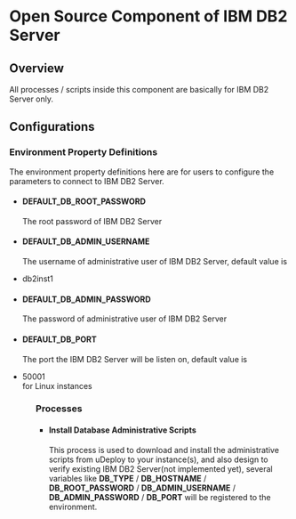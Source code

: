 <h1>Open Source Component of IBM DB2 Server</h1>

<h2>Overview</h2>
<p>All processes / scripts inside this component are basically for IBM DB2 Server only.<p>

<h2>Configurations</h2>

<h3>Environment Property Definitions</h3>
<p>The environment property definitions here are for users to configure the parameters to connect to IBM DB2 Server.<p>
<ul>
<li>
	<h4>DEFAULT_DB_ROOT_PASSWORD</h4>
	<p>The root password of IBM DB2 Server</p>
</li>
<li>
	<h4>DEFAULT_DB_ADMIN_USERNAME</h4>
	<p>The username of administrative user of IBM DB2 Server, default value is <li>db2inst1</li></p>
</li>
<li>
	<h4>DEFAULT_DB_ADMIN_PASSWORD</h4>
	<p>The password of administrative user of IBM DB2 Server</p>
</li>
<li>
	<h4>DEFAULT_DB_PORT</h4>
	<p>The port the IBM DB2 Server will be listen on, default value is <li>50001</li> for Linux instances</p>
</li>
<ul>

<h3>Processes</h3>
<ul>
<li>
	<h4>Install Database Administrative Scripts</h4>
	<p>This process is used to download and install the administrative scripts from uDeploy to your instance(s), and also design to verify existing IBM DB2 Server(not implemented yet), several variables like <strong>DB_TYPE</strong> / <strong>DB_HOSTNAME</strong> / <strong>DB_ROOT_PASSWORD</strong> / <strong>DB_ADMIN_USERNAME</strong> / <strong>DB_ADMIN_PASSWORD</strong> / <strong>DB_PORT</strong> will be registered to the environment.<p>
</li>
</ul>